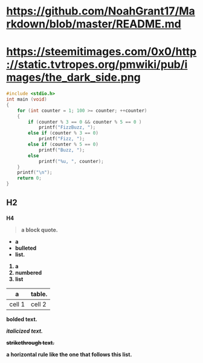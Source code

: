 # https://github.com/NoahGrant17/Markdown/blob/master/README.md

# https://steemitimages.com/0x0/http://static.tvtropes.org/pmwiki/pub/images/the_dark_side.png


```c
#include <stdio.h>
int main (void)
{
    for (int counter = 1; 100 >= counter; ++counter)
    {
        if (counter % 3 == 0 && counter % 5 == 0 ) 
            printf("FizzBuzz, ");
        else if (counter % 3 == 0)
            printf("Fizz, ");
        else if (counter % 5 == 0)
            printf("Buzz, ");
        else
            printf("%u, ", counter);
    }
    printf("\n");
    return 0;
}
```
<h2>H2
<h4>H4

>a block quote.

* a 
* bulleted 
* list.

1. a 
1. numbered 
1. list 

a | table.
-----|--------
cell 1 | cell 2

**bolded text.**

*italicized text.*

~~strikethrough text.~~

a horizontal rule like the one that follows this list.
